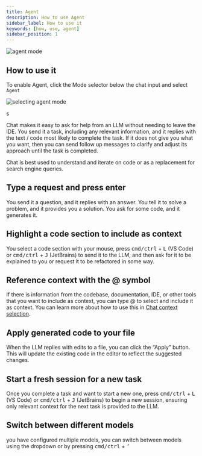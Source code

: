 ```yaml
---
title: Agent
description: How to use Agent
sidebar_label: How to use it
keywords: [how, use, agent]
sidebar_position: 1
---
```


![agent mode](/img/agent.gif)

## How to use it

To enable Agent, click the Mode selector below the chat input and select `Agent`

![selecting agent mode](/img/mode-select-agent-not-supported.png)

s

Chat makes it easy to ask for help from an LLM without needing to leave the IDE. You send it a task, including any relevant information, and it replies with the text / code most likely to complete the task. If it does not give you what you want, then you can send follow up messages to clarify and adjust its approach until the task is completed.

Chat is best used to understand and iterate on code or as a replacement for search engine queries.

## Type a request and press enter

You send it a question, and it replies with an answer. You tell it to solve a problem, and it provides you a solution. You ask for some code, and it generates it.

## Highlight a code section to include as context

You select a code section with your mouse, press <kbd>cmd/ctrl</kbd> + <kbd>L</kbd> (VS Code) or <kbd>cmd/ctrl</kbd> + <kbd>J</kbd> (JetBrains) to send it to the LLM, and then ask for it to be explained to you or request it to be refactored in some way.

## Reference context with the @ symbol

If there is information from the codebase, documentation, IDE, or other tools that you want to include as context, you can type @ to select and include it as context. You can learn more about how to use this in [Chat context selection](context-selection.md).

## Apply generated code to your file

When the LLM replies with edits to a file, you can click the “Apply” button. This will update the existing code in the editor to reflect the suggested changes.

## Start a fresh session for a new task

Once you complete a task and want to start a new one, press <kbd>cmd/ctrl</kbd> + <kbd>L</kbd> (VS Code) or <kbd>cmd/ctrl</kbd> + <kbd>J</kbd> (JetBrains) to begin a new session, ensuring only relevant context for the next task is provided to the LLM.

## Switch between different models

you have configured multiple models, you can switch between models using the dropdown or by pressing <kbd>cmd/ctrl</kbd> + <kbd>’</kbd>
